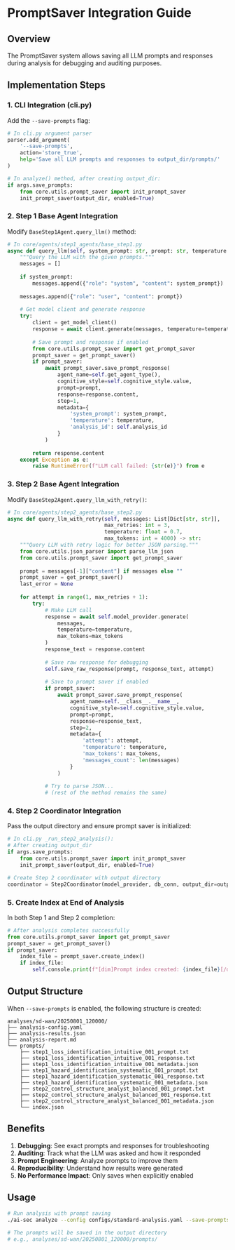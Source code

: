 # PromptSaver Integration Guide

## Overview
The PromptSaver system allows saving all LLM prompts and responses during analysis for debugging and auditing purposes.

## Implementation Steps

### 1. CLI Integration (cli.py)

Add the `--save-prompts` flag:

```python
# In cli.py argument parser
parser.add_argument(
    '--save-prompts',
    action='store_true',
    help='Save all LLM prompts and responses to output_dir/prompts/'
)

# In analyze() method, after creating output_dir:
if args.save_prompts:
    from core.utils.prompt_saver import init_prompt_saver
    init_prompt_saver(output_dir, enabled=True)
```

### 2. Step 1 Base Agent Integration

Modify `BaseStep1Agent.query_llm()` method:

```python
# In core/agents/step1_agents/base_step1.py
async def query_llm(self, system_prompt: str, prompt: str, temperature: float = 0.7) -> str:
    """Query the LLM with the given prompts."""
    messages = []
    
    if system_prompt:
        messages.append({"role": "system", "content": system_prompt})
        
    messages.append({"role": "user", "content": prompt})
    
    # Get model client and generate response
    try:
        client = get_model_client()
        response = await client.generate(messages, temperature=temperature)
        
        # Save prompt and response if enabled
        from core.utils.prompt_saver import get_prompt_saver
        prompt_saver = get_prompt_saver()
        if prompt_saver:
            await prompt_saver.save_prompt_response(
                agent_name=self.get_agent_type(),
                cognitive_style=self.cognitive_style.value,
                prompt=prompt,
                response=response.content,
                step=1,
                metadata={
                    'system_prompt': system_prompt,
                    'temperature': temperature,
                    'analysis_id': self.analysis_id
                }
            )
        
        return response.content
    except Exception as e:
        raise RuntimeError(f"LLM call failed: {str(e)}") from e
```

### 3. Step 2 Base Agent Integration

Modify `BaseStep2Agent.query_llm_with_retry()`:

```python
# In core/agents/step2_agents/base_step2.py
async def query_llm_with_retry(self, messages: List[Dict[str, str]], 
                               max_retries: int = 3, 
                               temperature: float = 0.7,
                               max_tokens: int = 4000) -> str:
    """Query LLM with retry logic for better JSON parsing."""
    from core.utils.json_parser import parse_llm_json
    from core.utils.prompt_saver import get_prompt_saver
    
    prompt = messages[-1]["content"] if messages else ""
    prompt_saver = get_prompt_saver()
    last_error = None
    
    for attempt in range(1, max_retries + 1):
        try:
            # Make LLM call
            response = await self.model_provider.generate(
                messages, 
                temperature=temperature, 
                max_tokens=max_tokens
            )
            response_text = response.content
            
            # Save raw response for debugging
            self.save_raw_response(prompt, response_text, attempt)
            
            # Save to prompt saver if enabled
            if prompt_saver:
                await prompt_saver.save_prompt_response(
                    agent_name=self.__class__.__name__,
                    cognitive_style=self.cognitive_style.value,
                    prompt=prompt,
                    response=response_text,
                    step=2,
                    metadata={
                        'attempt': attempt,
                        'temperature': temperature,
                        'max_tokens': max_tokens,
                        'messages_count': len(messages)
                    }
                )
            
            # Try to parse JSON...
            # (rest of the method remains the same)
```

### 4. Step 2 Coordinator Integration

Pass the output directory and ensure prompt saver is initialized:

```python
# In cli.py _run_step2_analysis():
# After creating output_dir
if args.save_prompts:
    from core.utils.prompt_saver import init_prompt_saver
    init_prompt_saver(output_dir, enabled=True)

# Create Step 2 coordinator with output directory
coordinator = Step2Coordinator(model_provider, db_conn, output_dir=output_dir)
```

### 5. Create Index at End of Analysis

In both Step 1 and Step 2 completion:

```python
# After analysis completes successfully
from core.utils.prompt_saver import get_prompt_saver
prompt_saver = get_prompt_saver()
if prompt_saver:
    index_file = prompt_saver.create_index()
    if index_file:
        self.console.print(f"[dim]Prompt index created: {index_file}[/dim]")
```

## Output Structure

When `--save-prompts` is enabled, the following structure is created:

```
analyses/sd-wan/20250801_120000/
├── analysis-config.yaml
├── analysis-results.json
├── analysis-report.md
└── prompts/
    ├── step1_loss_identification_intuitive_001_prompt.txt
    ├── step1_loss_identification_intuitive_001_response.txt
    ├── step1_loss_identification_intuitive_001_metadata.json
    ├── step1_hazard_identification_systematic_001_prompt.txt
    ├── step1_hazard_identification_systematic_001_response.txt
    ├── step1_hazard_identification_systematic_001_metadata.json
    ├── step2_control_structure_analyst_balanced_001_prompt.txt
    ├── step2_control_structure_analyst_balanced_001_response.txt
    ├── step2_control_structure_analyst_balanced_001_metadata.json
    └── index.json
```

## Benefits

1. **Debugging**: See exact prompts and responses for troubleshooting
2. **Auditing**: Track what the LLM was asked and how it responded
3. **Prompt Engineering**: Analyze prompts to improve them
4. **Reproducibility**: Understand how results were generated
5. **No Performance Impact**: Only saves when explicitly enabled

## Usage

```bash
# Run analysis with prompt saving
./ai-sec analyze --config configs/standard-analysis.yaml --save-prompts

# The prompts will be saved in the output directory
# e.g., analyses/sd-wan/20250801_120000/prompts/
```